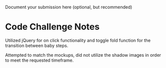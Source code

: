 Document your submission here (optional, but recommended)

# Code Challenge Notes

Utilized jQuery for on click functionality and toggle fold function for the transition
between baby steps.

Attempted to match the mockups, did not utilize the shadow images in order to meet the 
requested timeframe.


